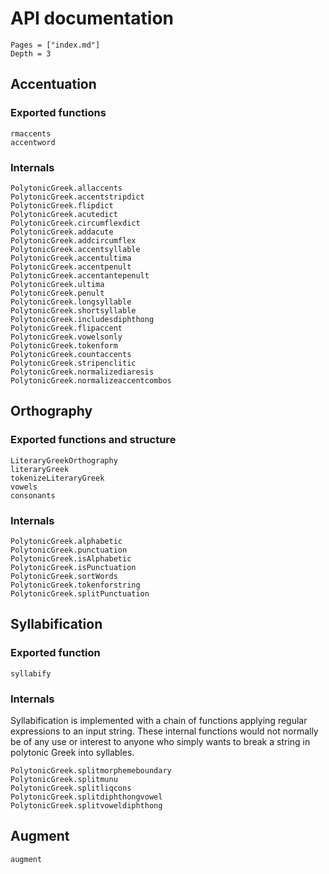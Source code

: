 # API documentation


```@contents
Pages = ["index.md"]
Depth = 3
```

## Accentuation

### Exported functions

```@docs
rmaccents
accentword
```


### Internals

```@docs
PolytonicGreek.allaccents
PolytonicGreek.accentstripdict
PolytonicGreek.flipdict
PolytonicGreek.acutedict
PolytonicGreek.circumflexdict
PolytonicGreek.addacute
PolytonicGreek.addcircumflex
PolytonicGreek.accentsyllable
PolytonicGreek.accentultima
PolytonicGreek.accentpenult
PolytonicGreek.accentantepenult
PolytonicGreek.ultima
PolytonicGreek.penult
PolytonicGreek.longsyllable
PolytonicGreek.shortsyllable
PolytonicGreek.includesdiphthong
PolytonicGreek.flipaccent
PolytonicGreek.vowelsonly
PolytonicGreek.tokenform
PolytonicGreek.countaccents
PolytonicGreek.stripenclitic
PolytonicGreek.normalizediaresis
PolytonicGreek.normalizeaccentcombos
```

##  Orthography


### Exported functions and structure

```@docs
LiteraryGreekOrthography
literaryGreek
tokenizeLiteraryGreek
vowels
consonants
```

### Internals

```@docs
PolytonicGreek.alphabetic
PolytonicGreek.punctuation
PolytonicGreek.isAlphabetic
PolytonicGreek.isPunctuation
PolytonicGreek.sortWords
PolytonicGreek.tokenforstring
PolytonicGreek.splitPunctuation
```

## Syllabification


### Exported function

```@docs
syllabify
```


### Internals

Syllabification is implemented with a chain of functions applying regular expressions to an input string.  These internal functions would not normally be of any use or interest to anyone who simply wants to break a string in polytonic Greek into syllables.

```@docs
PolytonicGreek.splitmorphemeboundary
PolytonicGreek.splitmunu
PolytonicGreek.splitliqcons
PolytonicGreek.splitdiphthongvowel
PolytonicGreek.splitvoweldiphthong
```

## Augment

```@docs
augment
```

